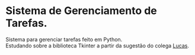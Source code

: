 # Sistema de Gerenciamento de Tarefas.
Sistema para gerenciar tarefas feito em Python.    
Estudando sobre a biblioteca Tkinter a partir da sugestão do colega [Lucas](https://github.com/JoseLucasapp).
